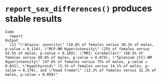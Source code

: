 # `report_sex_differences()` produces stable results

    Code
      report
    Output
      [1] "\"Ataxia: severity\" (18.8% of females versus 30.3% of males, p-value = 0.114), \"MCP-WM Hyperintensity\" (25% of females versus 43.5% of males, p-value = 0.109), \"MRI: Cerebellar\" (88.5% of females versus 69.8% of males, p-value = 0.074), \"Splenium (CC)-WM Hyperintensity\" (47.6% of females versus 75% of males, p-value = 0.031), \"Hypothyroid\" (5.1% of females versus 14.1% of males, p-value = 0.176), and \"head tremor\" (13.3% of females versus 32.3% of males, p-value = 0.059)"

